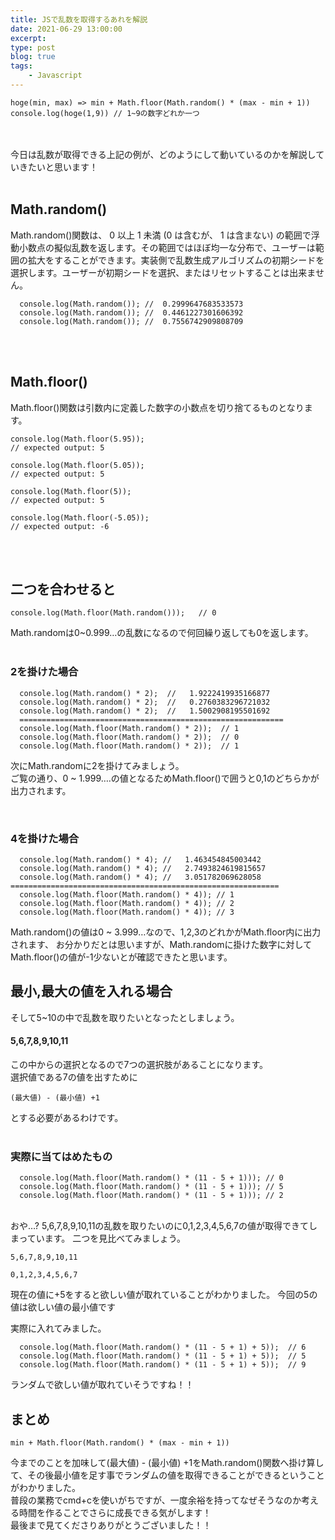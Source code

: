 ```yaml
---
title: JSで乱数を取得するあれを解説
date: 2021-06-29 13:00:00
excerpt:
type: post
blog: true
tags:
    - Javascript
---
```




```
hoge(min, max) => min + Math.floor(Math.random() * (max - min + 1))
console.log(hoge(1,9)) // 1~9の数字どれか一つ
```
<br>
<br>
今日は乱数が取得できる上記の例が、どのようにして動いているのかを解説していきたいと思います！  
<br>
<br>

## Math.random()

Math.random()関数は、 0 以上 1 未満 (0 は含むが、 1 は含まない) の範囲で浮動小数点の擬似乱数を返します。その範囲ではほぼ均一な分布で、ユーザーは範囲の拡大をすることができます。実装側で乱数生成アルゴリズムの初期シードを選択します。ユーザーが初期シードを選択、またはリセットすることは出来ません。  

```
  console.log(Math.random()); //  0.2999647683533573
  console.log(Math.random()); //  0.4461227301606392
  console.log(Math.random()); //  0.7556742909808709
```
<br>
<br>

## Math.floor()

Math.floor()関数は引数内に定義した数字の小数点を切り捨てるものとなります。

```
console.log(Math.floor(5.95));
// expected output: 5

console.log(Math.floor(5.05));
// expected output: 5

console.log(Math.floor(5));
// expected output: 5

console.log(Math.floor(-5.05));
// expected output: -6
```
<br>
<br>

## 二つを合わせると

```
console.log(Math.floor(Math.random()));   // 0
```

Math.randomは0~0.999…の乱数になるので何回繰り返しても0を返します。
<br>
<br>

### 2を掛けた場合

```
  console.log(Math.random() * 2);  //   1.9222419935166877
  console.log(Math.random() * 2);  //   0.2760383296721032
  console.log(Math.random() * 2);  //   1.5002908195501692
  ===========================================================
  console.log(Math.floor(Math.random() * 2));  // 1
  console.log(Math.floor(Math.random() * 2));  // 0
  console.log(Math.floor(Math.random() * 2));  // 1
```
次にMath.randomに2を掛けてみましょう。  
ご覧の通り、0 ~ 1.999….の値となるためMath.floor()で囲うと0,1のどちらかが出力されます。

<br>

### 4を掛けた場合
```
  console.log(Math.random() * 4); //   1.463454845003442
  console.log(Math.random() * 4); //   2.7493824619815657
  console.log(Math.random() * 4); //   3.051782069628058
============================================================
  console.log(Math.floor(Math.random() * 4)); // 1
  console.log(Math.floor(Math.random() * 4)); // 2
  console.log(Math.floor(Math.random() * 4)); // 3
```
Math.random()の値は0 ~ 3.999…なので、1,2,3のどれかがMath.floor内に出力されます、
お分かりだとは思いますが、Math.randomに掛けた数字に対してMath.floor()の値が-1少ないとが確認できたと思います。

## 最小,最大の値を入れる場合

そして5~10の中で乱数を取りたいとなったとしましょう。  

#### 5,6,7,8,9,10,11
この中からの選択となるので7つの選択肢があることになります。  
選択値である7の値を出すために

```
(最大値) - (最小値) +1
```

とする必要があるわけです。
<br>
<br>

### 実際に当てはめたもの

```
  console.log(Math.floor(Math.random() * (11 - 5 + 1))); // 0
  console.log(Math.floor(Math.random() * (11 - 5 + 1))); // 5
  console.log(Math.floor(Math.random() * (11 - 5 + 1))); // 2
```

<br>
おや…? 5,6,7,8,9,10,11の乱数を取りたいのに0,1,2,3,4,5,6,7の値が取得できてしまっています。  
二つを見比べてみましょう。

```
5,6,7,8,9,10,11

0,1,2,3,4,5,6,7
```

現在の値に+5をすると欲しい値が取れていることがわかりました。
今回の5の値は欲しい値の最小値です

実際に入れてみました。

```
  console.log(Math.floor(Math.random() * (11 - 5 + 1) + 5));  // 6
  console.log(Math.floor(Math.random() * (11 - 5 + 1) + 5));  // 5
  console.log(Math.floor(Math.random() * (11 - 5 + 1) + 5));  // 9
```

ランダムで欲しい値が取れていそうですね！！

## まとめ

```
min + Math.floor(Math.random() * (max - min + 1))
```

今までのことを加味して(最大値) - (最小値) +1をMath.random()関数へ掛け算して、その後最小値を足す事でランダムの値を取得できることができるということがわかりました。  
普段の業務でcmd+cを使いがちですが、一度余裕を持ってなぜそうなのか考える時間を作ることでさらに成長できる気がします！  
最後まで見てくださりありがとうございました！！

